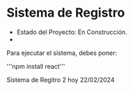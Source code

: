 <h1>Sistema de Registro</h1>

- Estado del Proyecto: En Construcción.
- 
Para ejecutar el sistema, debes poner:

'''npm install react'''

Sistema de Regitro 2 hoy 22/02/2024

